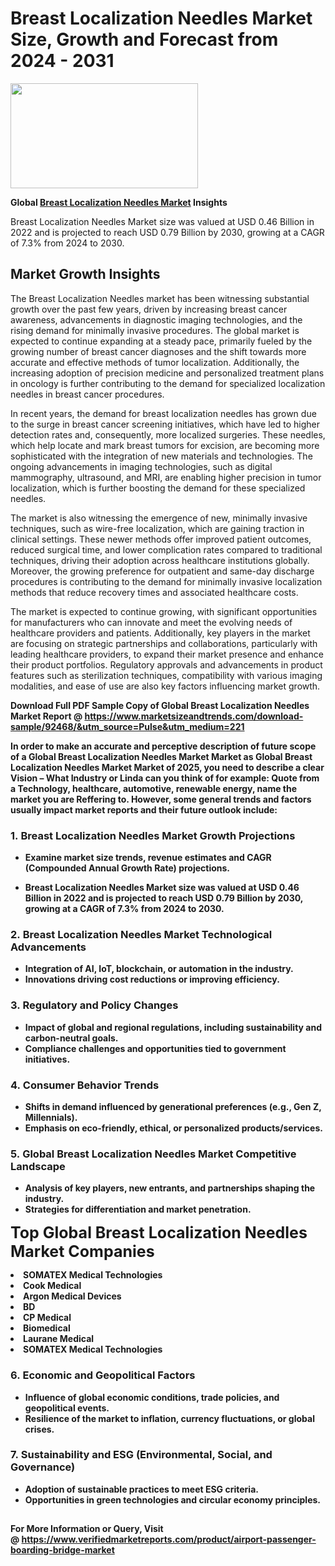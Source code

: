 <H1>Breast Localization Needles Market Size, Growth and Forecast from 2024 - 2031</H1><img class="aligncenter size-medium wp-image-584254" src="https://thirdeyenews.in/wp-content/uploads/2024/09/Global-Market-Research-300x168.jpeg" alt="" width="300" height="168" /><p><strong>Global&nbsp;<a href="https://www.marketsizeandtrends.com/download-sample/92468/&amp;utm_source=Pulse&amp;utm_medium=221">Breast Localization Needles Market</a> Insights</strong></p><p>Breast Localization Needles Market size was valued at USD 0.46 Billion in 2022 and is projected to reach USD 0.79 Billion by 2030, growing at a CAGR of 7.3% from 2024 to 2030.</p><p><h2>Market Growth Insights</h2> <p>The Breast Localization Needles market has been witnessing substantial growth over the past few years, driven by increasing breast cancer awareness, advancements in diagnostic imaging technologies, and the rising demand for minimally invasive procedures. The global market is expected to continue expanding at a steady pace, primarily fueled by the growing number of breast cancer diagnoses and the shift towards more accurate and effective methods of tumor localization. Additionally, the increasing adoption of precision medicine and personalized treatment plans in oncology is further contributing to the demand for specialized localization needles in breast cancer procedures.</p> <p><strong></strong></p> <p>In recent years, the demand for breast localization needles has grown due to the surge in breast cancer screening initiatives, which have led to higher detection rates and, consequently, more localized surgeries. These needles, which help locate and mark breast tumors for excision, are becoming more sophisticated with the integration of new materials and technologies. The ongoing advancements in imaging technologies, such as digital mammography, ultrasound, and MRI, are enabling higher precision in tumor localization, which is further boosting the demand for these specialized needles.</p> <p>The market is also witnessing the emergence of new, minimally invasive techniques, such as wire-free localization, which are gaining traction in clinical settings. These newer methods offer improved patient outcomes, reduced surgical time, and lower complication rates compared to traditional techniques, driving their adoption across healthcare institutions globally. Moreover, the growing preference for outpatient and same-day discharge procedures is contributing to the demand for minimally invasive localization methods that reduce recovery times and associated healthcare costs.</p> <p>The market is expected to continue growing, with significant opportunities for manufacturers who can innovate and meet the evolving needs of healthcare providers and patients. Additionally, key players in the market are focusing on strategic partnerships and collaborations, particularly with leading healthcare providers, to expand their market presence and enhance their product portfolios. Regulatory approvals and advancements in product features such as sterilization techniques, compatibility with various imaging modalities, and ease of use are also key factors influencing market growth.</p> <p><strong></p><p><span class=""><strong>Download Full PDF Sample Copy of Global Breast Localization Needles Market Report</strong> @ <a href="https://www.marketsizeandtrends.com/download-sample/92468/&amp;utm_source=Pulse&amp;utm_medium=221" target="_blank">https://www.marketsizeandtrends.com/download-sample/92468/&amp;utm_source=Pulse&amp;utm_medium=221</a></span></p><p>In order to make an accurate and perceptive description of future scope of a Global&nbsp;Breast Localization Needles Market Market as Global&nbsp;Breast Localization Needles Market Market of 2025, you need to describe a clear Vision &ndash; What Industry or Linda can you think of for example: Quote from a Technology, healthcare, automotive, renewable energy, name the market you are Reffering to. However, some general trends and factors usually impact market reports and their future outlook include:</p><h3>1.&nbsp;<strong>Breast Localization Needles Market Growth Projections</strong></h3><ul><li>Examine market size trends, revenue estimates and CAGR (Compounded Annual Growth Rate) projections.</li><li><p>Breast Localization Needles Market size was valued at USD 0.46 Billion in 2022 and is projected to reach USD 0.79 Billion by 2030, growing at a CAGR of 7.3% from 2024 to 2030.</p></li></ul><h3>2.&nbsp;<strong>Breast Localization Needles Market Technological Advancements</strong></h3><ul><li>Integration of AI, IoT, blockchain, or automation in the industry.</li><li>Innovations driving cost reductions or improving efficiency.</li></ul><h3>3.&nbsp;<strong>Regulatory and Policy Changes</strong></h3><ul><li>Impact of global and regional regulations, including sustainability and carbon-neutral goals.</li><li>Compliance challenges and opportunities tied to government initiatives.</li></ul><h3>4.&nbsp;<strong>Consumer Behavior Trends</strong></h3><ul><li>Shifts in demand influenced by generational preferences (e.g., Gen Z, Millennials).</li><li>Emphasis on eco-friendly, ethical, or personalized products/services.</li></ul><h3>5.&nbsp;<strong>Global Breast Localization Needles Market Competitive Landscape</strong></h3><ul><li>Analysis of key players, new entrants, and partnerships shaping the industry.</li><li>Strategies for differentiation and market penetration.</li></ul><p data-pm-slice="1 1 []"><span style="color: inherit; font-family: inherit; font-size: 25px;">Top Global Breast Localization Needles Market Companies</span></p><div class="" data-test-id=""><p><li>SOMATEX Medical Technologies</li><li> Cook Medical</li><li> Argon Medical Devices</li><li> BD</li><li> CP Medical</li><li> Biomedical</li><li> Laurane Medical</li><li> SOMATEX Medical Technologies</li></p></div><h3>6.&nbsp;<strong>Economic and Geopolitical Factors</strong></h3><ul><li>Influence of global economic conditions, trade policies, and geopolitical events.</li><li>Resilience of the market to inflation, currency fluctuations, or global crises.</li></ul><h3>7.&nbsp;<strong>Sustainability and ESG (Environmental, Social, and Governance)</strong></h3><ul><li>Adoption of sustainable practices to meet ESG criteria.</li><li>Opportunities in green technologies and circular economy principles.</li></ul><h2><strong style="font-size: 14px;">For More Information or Query, Visit @&nbsp;</strong><a style="background-color: #ffffff; font-size: 14px;" href="https://www.marketsizeandtrends.com/report/breast-localization-needles-market/" target="_blank">https://www.verifiedmarketreports.com/product/airport-passenger-boarding-bridge-market</a></h2>

